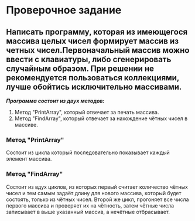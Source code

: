# Проверочное задание #

## Написать программу, которая из имеющегося массива целых чисел формирует массив из четных чисел.Первоначальный массив можно ввести с клавиатуры, либо сгенерировать случайным образом. При решении не рекомендуется пользоваться коллекциями, лучше обойтись исключительно массивами. ## 

_**Программа состоит из двух методов:**_
1. Метод "PrintArray", который отвечает за печать массива.
2. Метод "FindArray", который отвечает за нахождение чётных чисел в массиве.

### Метод "PrintArray" ###
Состоит из цикла который последовательно показывает каждый элемент массива.

### Метод "FindArray" ###
 Состоит из вдух циклов, из которых первый считает количество чётных чисел и тем самым задаёт длину для нового массива, который будет состоять, только из чётных чисел.
 Второй же цикл, прогоняет все числа первого массива и проверяет их на чётность, затем чётные числа записывает в выше указанный массив, а нечётные отбрасывает.